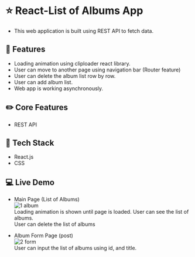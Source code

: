# ⭐ React-List of Albums App
- This web application is built using REST API to fetch data.  

## 🌱 Features 
- Loading animation using cliploader react library.
- User can move to another page using navigation bar (Router feature)
- User can delete the album list row by row.
- User can add album list.
- Web app is working asynchronously.

## ✏️ Core Features
- REST API

## 📌 Tech Stack
- React.js
- CSS

## :computer: Live Demo
- Main Page (List of Albums) <br>
![1 album](https://user-images.githubusercontent.com/97131199/177933886-10c32f30-9034-4d36-8b9f-bc9374ee9fa4.gif)<br>
Loading animation is shown until page is loaded.
User can see the list of albums.<br>
User can delete the list of albums <br>

- Album Form Page (post) <br>
![2 form](https://user-images.githubusercontent.com/97131199/177934017-68190caf-fcfd-48a6-9f8c-270810a238d3.gif)<br>
User can input the list of albums using id, and title.<br>



